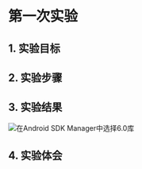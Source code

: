 # 第一次实验 

## 1. 实验目标

## 2. 实验步骤

## 3. 实验结果

![在Android SDK Manager中选择6.0库](https://github.com/lazytea/android-labs-2018/blob/master/soft1614080902311/test1.PNG "配置教育网下载代理")

## 4. 实验体会
